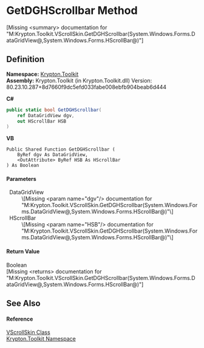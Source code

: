 # GetDGHScrollbar Method


\[Missing &lt;summary&gt; documentation for "M:Krypton.Toolkit.VScrollSkin.GetDGHScrollbar(System.Windows.Forms.DataGridView@,System.Windows.Forms.HScrollBar@)"\]



## Definition
**Namespace:** <a href="79d2eac2-21f4-54ff-7552-b20c33c30600.md">Krypton.Toolkit</a>  
**Assembly:** Krypton.Toolkit (in Krypton.Toolkit.dll) Version: 80.23.10.287+8d7660f9dc5efd033fabe008ebfb904beab6d444

**C#**
``` C#
public static bool GetDGHScrollbar(
	ref DataGridView dgv,
	out HScrollBar HSB
)
```
**VB**
``` VB
Public Shared Function GetDGHScrollbar ( 
	ByRef dgv As DataGridView,
	<OutAttribute> ByRef HSB As HScrollBar
) As Boolean
```



#### Parameters
<dl><dt>  DataGridView</dt><dd>\[Missing &lt;param name="dgv"/&gt; documentation for "M:Krypton.Toolkit.VScrollSkin.GetDGHScrollbar(System.Windows.Forms.DataGridView@,System.Windows.Forms.HScrollBar@)"\]</dd><dt>  HScrollBar</dt><dd>\[Missing &lt;param name="HSB"/&gt; documentation for "M:Krypton.Toolkit.VScrollSkin.GetDGHScrollbar(System.Windows.Forms.DataGridView@,System.Windows.Forms.HScrollBar@)"\]</dd></dl>

#### Return Value
Boolean  
\[Missing &lt;returns&gt; documentation for "M:Krypton.Toolkit.VScrollSkin.GetDGHScrollbar(System.Windows.Forms.DataGridView@,System.Windows.Forms.HScrollBar@)"\]

## See Also


#### Reference
<a href="c9914e76-d147-debc-3e3a-8f31590bdb6a.md">VScrollSkin Class</a>  
<a href="79d2eac2-21f4-54ff-7552-b20c33c30600.md">Krypton.Toolkit Namespace</a>  
